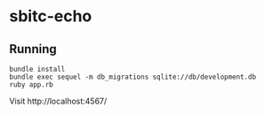 # sbitc-echo

## Running

    bundle install
    bundle exec sequel -m db_migrations sqlite://db/development.db
    ruby app.rb

Visit http://localhost:4567/
